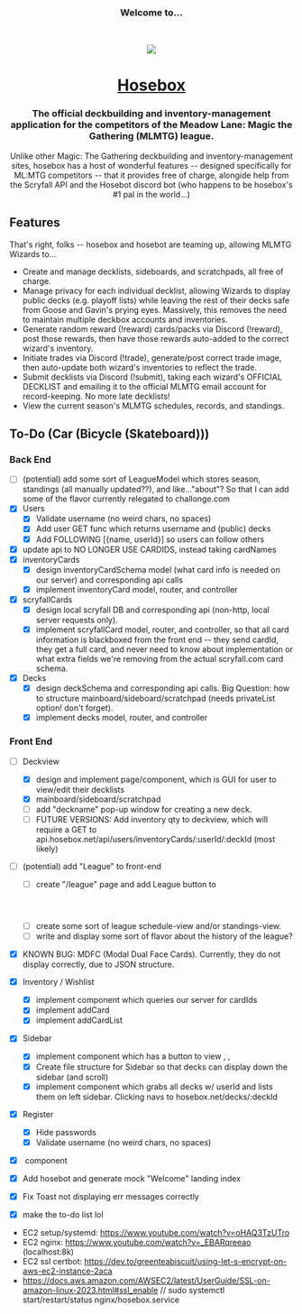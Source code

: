 <h3 align='center'> Welcome to... </h3>
<br>
<p align="center">
    <img src="https://user-images.githubusercontent.com/8059632/221677261-528c2ae4-a199-4fff-92a5-bdeab8bfb812.jpeg" />
    <h1 align='center'> <a href='https://www.hosebox.net'>Hosebox</a></h1>
    <h3 align='center'> The official deckbuilding and inventory-management application for the competitors of the Meadow Lane: Magic the Gathering (MLMTG) league. </h3>
</p>

<p align='center'> Unlike other Magic: The Gathering deckbuilding and inventory-management sites, hosebox has a host of wonderful features -- designed specifically for ML:MTG competitors -- that it provides free of charge, alongide help from the Scryfall API and the Hosebot discord bot (who happens to be hosebox's #1 pal in the world...)</p>

## Features
That's right, folks -- hosebox and hosebot are teaming up, allowing MLMTG Wizards to...
- Create and manage decklists, sideboards, and scratchpads, all free of charge.
- Manage privacy for each individual decklist, allowing Wizards to display public decks (e.g. playoff lists) while leaving the rest of their decks safe from Goose and Gavin's prying eyes. Massively, this removes the need to maintain multiple deckbox accounts and inventories.
- Generate random reward (!reward) cards/packs via Discord (!reward), post those rewards, then have those rewards auto-added to the correct wizard's inventory.
- Initiate trades via Discord (!trade), generate/post correct trade image, then auto-update both wizard's inventories to reflect the trade.
- Submit decklists via Discord (!submit), taking each wizard's OFFICIAL DECKLIST and emailing it to the official MLMTG email account for record-keeping. No more late decklists!
- View the current season's MLMTG schedules, records, and standings.

## To-Do (Car (Bicycle (Skateboard)))

### Back End

- [ ] \(potential) add some sort of LeagueModel which stores season, standings (all manually updated??), and like..."about"? So that I can add some of the flavor currently relegated to challonge.com
- [X] Users
    - [X] Validate username (no weird chars, no spaces)
    - [X] Add user GET func which returns username and (public) decks
    - [X] Add FOLLOWING [{name, userId}] so users can follow others
- [X] update api to NO LONGER USE CARDIDS, instead taking cardNames
- [X] inventoryCards
    - [X] design inventoryCardSchema model (what card info is needed on our server) and corresponding api calls
    - [X] implement inventoryCard model, router, and controller
- [X] scryfallCards
    - [X] design local scryfall DB and corresponding api (non-http, local server requests only). 
    - [X] implement scryfallCard model, router, and controller, so that all card information is blackboxed from the front end -- they send cardId, they get a full card, and never need to know about implementation or what extra fields we're removing from the actual scryfall.com card schema.
- [X] Decks
    - [X] design deckSchema and corresponding api calls. Big Question: how to structure mainboard/sideboard/scratchpad (needs privateList option! don't forget).
    - [X] implement decks model, router, and controller

### Front End

- [ ] Deckview
    - [X] design and implement <Deckview /> page/component, which is GUI for user to view/edit their decklists
    - [X] mainboard/sideboard/scratchpad
    - [ ] add "deckname" pop-up window for creating a new deck.
    - [ ] FUTURE VERSIONS: Add inventory qty to deckview, which will require a GET to api.hosebox.net/api/users/inventoryCards/:userId/:deckId (most likely)
- [ ] \(potential) add "League" to front-end
    - [ ] create "/league" page and add League button to <Header/>
    - [ ] create some sort of league schedule-view and/or standings-view.
    - [ ] write and display some sort of flavor about the history of the league?
- [X] KNOWN BUG: MDFC (Modal Dual Face Cards). Currently, they do not display correctly, due to JSON structure.
- [X] Inventory / Wishlist
    - [X] implement <Inventory /> component which queries our server for cardIds
    - [X] implement addCard
    - [X] implement addCardList
- [X] Sidebar
    - [X] implement <Sidebar /> component which has a button to view <Inventory />, <Wishlist />, <Decks />
    - [X] Create file structure for Sidebar so that decks can display down the sidebar (and scroll)
    - [X] implement <Decks /> component which grabs all decks w/ userId and lists them on left sidebar. Clicking navs to hosebox.net/decks/:deckId
- [X] Register
    - [X] Hide passwords
    - [X] Validate username (no weird chars, no spaces)
- [X] <ManaVisualizer /> component    
- [X] Add hosebot and generate mock "Welcome" landing index
- [X] Fix Toast not displaying err messages correctly
- [X] make the to-do list lol


- EC2 setup/systemd: https://www.youtube.com/watch?v=oHAQ3TzUTro
- EC2 nginx: https://www.youtube.com/watch?v=_EBARqreeao (localhost:8k)
- EC2 ssl certbot: https://dev.to/greenteabiscuit/using-let-s-encrypt-on-aws-ec2-instance-2aca
- https://docs.aws.amazon.com/AWSEC2/latest/UserGuide/SSL-on-amazon-linux-2023.html#ssl_enable
// sudo systemctl start/restart/status nginx/hosebox.service


